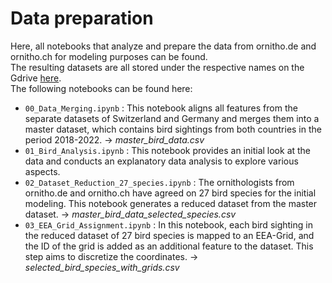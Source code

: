 # Data preparation
Here, all notebooks that analyze and prepare the data from ornitho.de and ornitho.ch for modeling purposes can be found.<br>
The resulting datasets are all stored under the respective names on the Gdrive [here](https://drive.google.com/drive/folders/1HRut-trvpeH6Iqm7KN79vWGcBLjvCoBH).<br>
The following notebooks can be found here:

- `00_Data_Merging.ipynb` : This notebook aligns all features from the separate datasets of Switzerland and Germany and merges them into a master dataset, which contains bird sightings from both countries in the period 2018-2022. → *master_bird_data.csv*
- `01_Bird_Analysis.ipynb` : This notebook provides an initial look at the data and conducts an explanatory data analysis to explore various aspects.
- `02_Dataset_Reduction_27_species.ipynb` : The ornithologists from ornitho.de and ornitho.ch have agreed on 27 bird species for the initial modeling. This notebook generates a reduced dataset from the master dataset. → *master_bird_data_selected_species.csv*
- `03_EEA_Grid_Assignment.ipynb` : In this notebook, each bird sighting in the reduced dataset of 27 bird species is mapped to an EEA-Grid, and the ID of the grid is added as an additional feature to the dataset. This step aims to discretize the coordinates. → *selected_bird_species_with_grids.csv*


